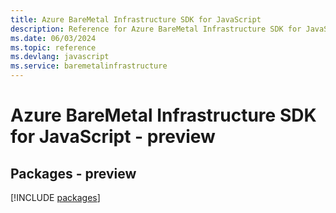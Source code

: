 ```yaml
---
title: Azure BareMetal Infrastructure SDK for JavaScript
description: Reference for Azure BareMetal Infrastructure SDK for JavaScript
ms.date: 06/03/2024
ms.topic: reference
ms.devlang: javascript
ms.service: baremetalinfrastructure
---
```

# Azure BareMetal Infrastructure SDK for JavaScript - preview
## Packages - preview
[!INCLUDE [packages](baremetal-infrastructure-index.md)]